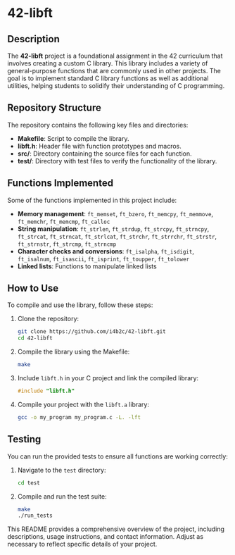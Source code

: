 # 42-libft

## Description
The **42-libft** project is a foundational assignment in the 42 curriculum that involves creating a custom C library. This library includes a variety of general-purpose functions that are commonly used in other projects. The goal is to implement standard C library functions as well as additional utilities, helping students to solidify their understanding of C programming.

## Repository Structure
The repository contains the following key files and directories:

- **Makefile**: Script to compile the library.
- **libft.h**: Header file with function prototypes and macros.
- **src/**: Directory containing the source files for each function.
- **test/**: Directory with test files to verify the functionality of the library.

## Functions Implemented
Some of the functions implemented in this project include:

- **Memory management**: `ft_memset`, `ft_bzero`, `ft_memcpy`, `ft_memmove`, `ft_memchr`, `ft_memcmp`, `ft_calloc`
- **String manipulation**: `ft_strlen`, `ft_strdup`, `ft_strcpy`, `ft_strncpy`, `ft_strcat`, `ft_strncat`, `ft_strlcat`, `ft_strchr`, `ft_strrchr`, `ft_strstr`, `ft_strnstr`, `ft_strcmp`, `ft_strncmp`
- **Character checks and conversions**: `ft_isalpha`, `ft_isdigit`, `ft_isalnum`, `ft_isascii`, `ft_isprint`, `ft_toupper`, `ft_tolower`
- **Linked lists**: Functions to manipulate linked lists

## How to Use
To compile and use the library, follow these steps:

1. Clone the repository:
    ```sh
    git clone https://github.com/i4b2c/42-libft.git
    cd 42-libft
    ```

2. Compile the library using the Makefile:
    ```sh
    make
    ```

3. Include `libft.h` in your C project and link the compiled library:
    ```c
    #include "libft.h"
    ```

4. Compile your project with the `libft.a` library:
    ```sh
    gcc -o my_program my_program.c -L. -lft
    ```

## Testing
You can run the provided tests to ensure all functions are working correctly:

1. Navigate to the `test` directory:
    ```sh
    cd test
    ```

2. Compile and run the test suite:
    ```sh
    make
    ./run_tests
    ```
This README provides a comprehensive overview of the project, including descriptions, usage instructions, and contact information. Adjust as necessary to reflect specific details of your project.
